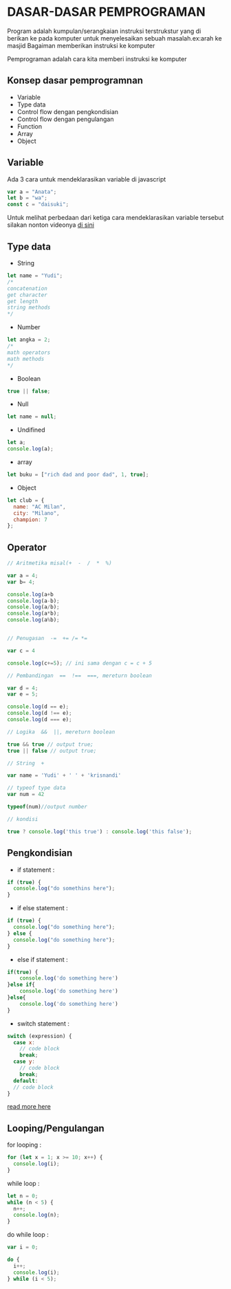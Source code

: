 # DASAR-DASAR PEMPROGRAMAN

Program adalah kumpulan/serangkaian instruksi terstrukstur yang di berikan ke pada komputer untuk menyelesaikan sebuah masalah.ex:arah ke masjid
Bagaiman memberikan instruksi ke komputer

Pemprograman adalah cara kita memberi instruksi ke komputer

## Konsep dasar pemprogramnan

- Variable
- Type data
- Control flow dengan pengkondisian
- Control flow dengan pengulangan
- Function
- Array
- Object

## Variable

Ada 3 cara untuk mendeklarasikan variable di javascript

```javascript
var a = "Anata";
let b = "wa";
const c = "daisuki";
```

Untuk melihat perbedaan dari ketiga cara mendeklarasikan variable tersebut silakan nonton videonya [di sini](https://www.youtube.com/watch?v=7HDgJScwIrI)

## Type data

- String

```javascript
let name = "Yudi";
/*
concatenation
get character
get length
string methods
*/
```

- Number

```javascript
let angka = 2;
/*
math operators
math methods
*/
```

- Boolean

```javascript
true || false;
```

- Null

```javascript
let name = null;
```

- Undifined

```javascript
let a;
console.log(a);
```

- array

```javascript
let buku = ["rich dad and poor dad", 1, true];
```

- Object

```javascript
let club = {
  name: "AC Milan",
  city: "Milano",
  champion: 7
};
```

## Operator

```javascript
// Aritmetika misal(+  -  /  *  %)

var a = 4;
var b= 4;

console.log(a+b
console.log(a-b);
console.log(a/b);
console.log(a*b);
console.log(a%b);


// Penugasan  -=  += /= *=

var c = 4

console.log(c+=5); // ini sama dengan c = c + 5

// Pembandingan  ==  !==  ===, mereturn boolean

var d = 4;
var e = 5;

console.log(d == e);
console.log(d !== e);
console.log(d === e);

// Logika  &&  ||, mereturn boolean

true && true // output true;
true || false // output true;

// String  +

var name = 'Yudi' + ' ' + 'krisnandi'

// typeof type data
var num = 42

typeof(num)//output number

// kondisi

true ? console.log('this true') : console.log('this false');
```

## Pengkondisian

- if statement :

```javascript
if (true) {
  console.log("do somethins here");
}
```

- if else statement :

```javascript
if (true) {
  console.log("do something here");
} else {
  console.log("do something here");
}
```

- else if statement :

```javascript
if(true) {
    console.log('do something here')
}else if{
    console.log('do something here')
}else{
    console.log('do something here')
}
```

- switch statement :

```javascript
switch (expression) {
  case x:
    // code block
    break;
  case y:
    // code block
    break;
  default:
  // code block
}
```

[read more here](https://www.w3schools.com/js/)

## Looping/Pengulangan

for looping :

```javascript
for (let x = 1; x >= 10; x++) {
  console.log(i);
}
```

while loop :

```javascript
let n = 0;
while (n < 5) {
  n++;
  console.log(n);
}
```

do while loop :

```javascript
var i = 0;

do {
  i++;
  console.log(i);
} while (i < 5);
```

